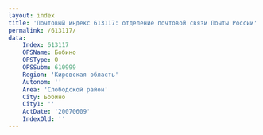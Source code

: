 ```yaml
---
layout: index
title: 'Почтовый индекс 613117: отделение почтовой связи Почты России'
permalink: /613117/
data:
    Index: 613117
    OPSName: Бобино
    OPSType: О
    OPSSubm: 610999
    Region: 'Кировская область'
    Autonom: ''
    Area: 'Слободской район'
    City: Бобино
    City1: ''
    ActDate: '20070609'
    IndexOld: ''
---
```

